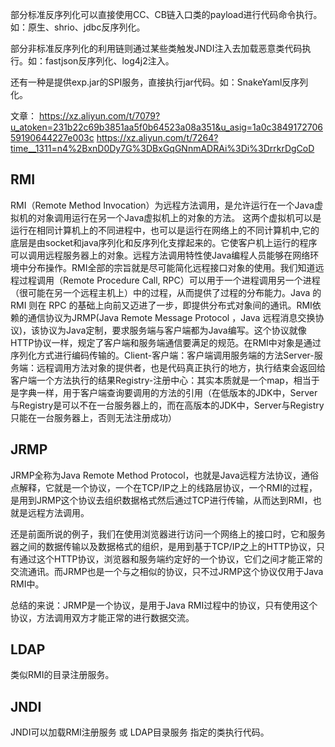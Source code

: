 部分标准反序列化可以直接使用CC、CB链入口类的payload进行代码命令执行。如：原生、shrio、jdbc反序列化。

部分非标准反序列化的利用链则通过某些类触发JNDI注入去加载恶意类代码执行。如：fastjson反序列化、log4j2注入。

还有一种是提供exp.jar的SPI服务，直接执行jar代码。如：SnakeYaml反序列化。



文章：
<https://xz.aliyun.com/t/7079?u_atoken=231b22c69b3851aa5f0b64523a08a351&u_asig=1a0c384917270659190644227e003c>
<https://xz.aliyun.com/t/7264?time__1311=n4%2BxnD0Dy7G%3DBxGqGNnmADRAi%3Di%3DrrkrDgCoD>

## **RMI**
RMI（Remote Method Invocation）为远程方法调用，是允许运行在一个Java虚拟机的对象调用运行在另一个Java虚拟机上的对象的方法。 这两个虚拟机可以是运行在相同计算机上的不同进程中，也可以是运行在网络上的不同计算机中,它的底层是由socket和java序列化和反序列化支撑起来的。  ​
它使客户机上运行的程序可以调用远程服务器上的对象。远程方法调用特性使Java编程人员能够在网络环境中分布操作。RMI全部的宗旨就是尽可能简化远程接口对象的使用。​
我们知道远程过程调用（Remote Procedure Call, RPC）可以用于一个进程调用另一个进程（很可能在另一个远程主机上）中的过程，从而提供了过程的分布能力。Java 的 RMI 则在 RPC 的基础上向前又迈进了一步，即提供分布式对象间的通讯。​
RMI依赖的通信协议为JRMP(Java Remote Message Protocol ，Java 远程消息交换协议)，该协议为Java定制，要求服务端与客户端都为Java编写。这个协议就像HTTP协议一样，规定了客户端和服务端通信要满足的规范。在RMI中对象是通过序列化方式进行编码传输的。​
Client-客户端：客户端调用服务端的方法​
Server-服务端：远程调用方法对象的提供者，也是代码真正执行的地方，执行结束会返回给客户端一个方法执行的结果​
Registry-注册中心：其实本质就是一个map，相当于是字典一样，用于客户端查询要调用的方法的引用（在低版本的JDK中，Server与Registry是可以不在一台服务器上的，而在高版本的JDK中，Server与Registry只能在一台服务器上，否则无法注册成功）

## **JRMP**
JRMP全称为Java Remote Method Protocol，也就是Java远程方法协议，通俗点解释，它就是一个协议，一个在TCP/IP之上的线路层协议，一个RMI的过程，是用到JRMP这个协议去组织数据格式然后通过TCP进行传输，从而达到RMI，也就是远程方法调用。

还是前面所说的例子，我们在使用浏览器进行访问一个网络上的接口时，它和服务器之间的数据传输以及数据格式的组织，是用到基于TCP/IP之上的HTTP协议，只有通过这个HTTP协议，浏览器和服务端约定好的一个协议，它们之间才能正常的交流通讯。而JRMP也是一个与之相似的协议，只不过JRMP这个协议仅用于Java RMI中。

总结的来说：JRMP是一个协议，是用于Java RMI过程中的协议，只有使用这个协议，方法调用双方才能正常的进行数据交流。

## **LDAP**
类似RMI的目录注册服务。

## **JNDI**
JNDI可以加载RMI注册服务 或 LDAP目录服务 指定的类执行代码。
